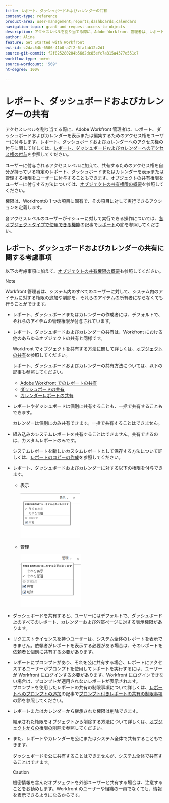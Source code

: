 ```yaml
---
title: レポート、ダッシュボードおよびカレンダーの共有
content-type: reference
product-area: user-management;reports;dashboards;calendars
navigation-topic: grant-and-request-access-to-objects
description: アクセスレベルを割り当てる際に、Adobe Workfront 管理者は、レポート、ダッシュボードおよびカレンダーを表示または編集するためのアクセス権をユーザーに付与します。レポート、ダッシュボードおよびカレンダーへのアクセス権の付与に関して詳しくは、レポート、ダッシュボードおよびカレンダーへのアクセス権の付与を参照してください。
author: Alina
feature: Get Started with Workfront
exl-id: c2dac54b-6506-41b0-a7f2-6fafab12c2d1
source-git-commit: f2f825280204b56d2dc85efc7a315a4377e551c7
workflow-type: tm+mt
source-wordcount: '569'
ht-degree: 100%

---
```


# レポート、ダッシュボードおよびカレンダーの共有

アクセスレベルを割り当てる際に、Adobe Workfront 管理者は、レポート、ダッシュボードおよびカレンダーを表示または編集するためのアクセス権をユーザーに付与します。レポート、ダッシュボードおよびカレンダーへのアクセス権の付与に関して詳しくは、[レポート、ダッシュボードおよびカレンダーへのアクセス権の付与](../../administration-and-setup/add-users/configure-and-grant-access/grant-access-reports-dashboards-calendars.md)を参照してください。

ユーザーに付与されるアクセスレベルに加えて、共有するためのアクセス権を自分が持っている特定のレポート、ダッシュボードまたはカレンダーを表示または管理する権限をユーザーに付与することもできます。オブジェクトの共有権限をユーザーに付与する方法については、[オブジェクトの共有権限の概要](../../workfront-basics/grant-and-request-access-to-objects/sharing-permissions-on-objects-overview.md)を参照してください。

権限は、Workfrontの 1 つの項目に固有で、その項目に対して実行できるアクションを定義します。

各アクセスレベルのユーザーがイシューに対して実行できる操作については、[各オブジェクトタイプで使用できる機能](../../administration-and-setup/add-users/access-levels-and-object-permissions/functionality-available-for-each-object-type.md)の記事で[レポート](../../administration-and-setup/add-users/access-levels-and-object-permissions/functionality-available-for-each-object-type.md#reports)の節を参照してください。

## レポート、ダッシュボードおよびカレンダーの共有に関する考慮事項

以下の考慮事項に加えて、[オブジェクトの共有権限の概要](../../workfront-basics/grant-and-request-access-to-objects/sharing-permissions-on-objects-overview.md)も参照してください。

>[!NOTE]
>
>Workfront 管理者は、システム内のすべてのユーザーに対して、システム内のアイテムに対する権限の追加や削除を、それらのアイテムの所有者にならなくても行うことができます。

* レポート、ダッシュボードまたはカレンダーの作成者には、デフォルトで、それらのアイテムの管理権限が付与されています。
* レポート、ダッシュボードおよびカレンダーの共有は、Workfront における他のあらゆるオブジェクトの共有と同様です。

  Workfront でオブジェクトを共有する方法に関して詳しくは、[オブジェクトの共有](../../workfront-basics/grant-and-request-access-to-objects/share-an-object.md)を参照してください。

  レポート、ダッシュボードおよびカレンダーの共有方法については、以下の記事も参照してください。

   * [Adobe Workfront でのレポートの共有](../../reports-and-dashboards/reports/creating-and-managing-reports/share-report.md)
   * [ダッシュボードの共有](../../reports-and-dashboards/dashboards/creating-and-managing-dashboards/share-dashboard.md)
   * [カレンダーレポートの共有](../../reports-and-dashboards/reports/calendars/share-a-calendar-report.md)

* レポートやダッシュボードは個別に共有することも、一括で共有することもできます。

  カレンダーは個別にのみ共有できます。一括で共有することはできません。

* 組み込みのシステムレポートを共有することはできません。共有できるのは、カスタムレポートのみです。

  システムレポートを新しいカスタムレポートとして保存する方法について詳しくは、[レポートのコピーの作成](../../reports-and-dashboards/reports/creating-and-managing-reports/create-copy-report.md)を参照してください。

* レポート、ダッシュボードおよびカレンダーに対する以下の権限を付与できます。

   * 表示

     ![](assets/screen-shot-2014-01-22-at-10.19.55-am.png)

   * 管理

     ![](assets/screen-shot-2014-01-22-at-10.20.13-am.png)

* ダッシュボードを共有すると、ユーザーにはデフォルトで、ダッシュボード上のすべてのレポート、カレンダーおよび外部ページに対する表示権限があります。
* リクエストライセンスを持つユーザーは、システム全体のレポートを表示できません。依頼者がレポートを表示する必要がある場合は、そのレポートを依頼者と個別に共有する必要があります。
* レポートにプロンプトがあり、それを公に共有する場合、レポートにアクセスするユーザーがプロンプトを使用してレポートを実行するには、ユーザーが Workfront にログインする必要があります。Workfront にログインできない場合は、プロンプトが適用されないレポートが表示されます。\
  プロンプトを使用したレポートの共有の制限事項について詳しくは、[レポートへのプロンプトの追加](../../reports-and-dashboards/reports/creating-and-managing-reports/add-prompt-report.md)の記事で[プロンプト付きレポートの共有の制限事項](../../reports-and-dashboards/reports/creating-and-managing-reports/add-prompt-report.md#limitations-of-running-public-prompted-reports)の節を参照してください。

* レポートまたはカレンダーから継承された権限は削除できます。

  継承された権限をオブジェクトから削除する方法について詳しくは、[オブジェクトからの権限の削除](../../workfront-basics/grant-and-request-access-to-objects/remove-permissions-from-objects.md)を参照してください。

* また、レポートやカレンダーを公にまたはシステム全体で共有することもできます。

  ダッシュボードを公に共有することはできませんが、システム全体で共有することはできます。

  >[!CAUTION]
  >
  >機密情報を含んだオブジェクトを外部ユーザーと共有する場合は、注意することをお勧めします。Workfront のユーザーや組織の一員でなくても、情報を表示できるようになるからです。
